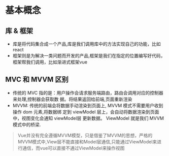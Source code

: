 # 基本概念

## 库 & 框架

+ 库是将代码集合成一个产品,库是我们调用库中的方法实现自己的功能，比如 react
+ 框架则是为解决一类问题而开发的产品,框架是我们在指定的位置编写好代码，框架帮我们调用，比如渐进式框架vue

## MVC 和 MVVM 区别

+ 传统的 MVC 指的是：用户操作会请求服务端路由，路由会调用对应的控制器来处理,控制器会获取数 据。将结果返回给前端,页面重新渲染
+ MVVM: 传统的前端会将数据手动渲染到页面上, MVVM 模式不需要用户收到操作 dom 元素,将数据绑 定到 viewModel 层上，会自动将数据渲染到页面中，视图变化会通知 viewModel层 更新数据。 ViewModel 就是我们 MVVM 模式中的桥梁.

> Vue并没有完全遵循MVVM模型，只是借鉴了MVVM的思想，严格的MVVM模式中,View层不能直接和Model层通信,只能通过ViewModel来进行通信，而vue可以直接不通过ViewModel来操作视图

